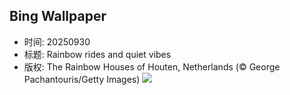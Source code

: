 ## Bing Wallpaper
- 时间: 20250930
- 标题: Rainbow rides and quiet vibes
- 版权: The Rainbow Houses of Houten, Netherlands (© George Pachantouris/Getty Images)
![](https://cn.bing.com/th?id=OHR.HoutenHouses_EN-US8966537355_UHD.jpg&rf=LaDigue_UHD.jpg&pid=hp&w=3840&h=2160&rs=1&c=4)
